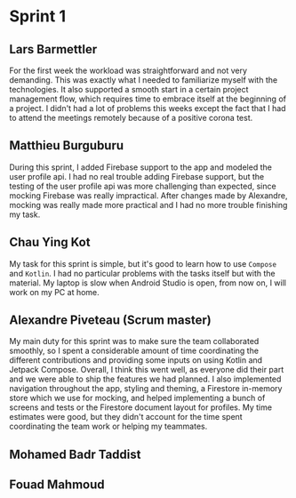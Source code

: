 # Sprint 1

## Lars Barmettler 
For the first week the workload was straightforward and not very demanding. This was exactly what I needed to familiarize myself with the technologies. It also supported a smooth start in a certain project management flow, which requires time to embrace itself at the beginning of a project. I didn't had a lot of problems this weeks except the fact that I had to attend the meetings remotely because of a positive corona test. 
## Matthieu Burguburu

During this sprint, I added Firebase support to the app and modeled the user profile api. I had no real trouble adding Firebase support, but the testing of the user profile api was more challenging than expected, since mocking Firebase was really impractical. After changes made by Alexandre, mocking was really made more practical and I had no more trouble finishing my task.

## Chau Ying Kot

My task for this sprint is simple, but it's good to learn how to use `Compose` and `Kotlin`. I had no particular problems with the tasks itself but with the material. My laptop is slow when Android Studio is open, from now on, I will work on my PC at home.

## Alexandre Piveteau (Scrum master)

My main duty for this sprint was to make sure the team collaborated smoothly, so I spent a considerable amount of time coordinating the different contributions and providing some inputs on using Kotlin and Jetpack Compose. Overall, I think this went well, as everyone did their part and we were able to ship the features we had planned. I also implemented navigation throughout the app, styling and theming, a Firestore in-memory store which we use for mocking, and helped implementing a bunch of screens and tests or the Firestore document layout for profiles. My time estimates were good, but they didn't account for the time spent coordinating the team work or helping my teammates.

## Mohamed Badr Taddist

## Fouad Mahmoud
